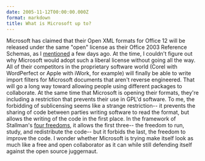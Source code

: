 ```yaml
---
date: 2005-11-12T00:00:00.000Z
format: markdown
title: What is Microsoft up to?
---
```


Microsoft has claimed that their Open XML formats for Office 12 will be released under the same "open" license as their Office 2003 Reference Schemas, as I <a href="http://pingswept.org/2005/11/07/comparison-of-microsoft%E2%80%99s-office-2003-xml-reference-schemas-to-oasis%E2%80%99-opendocument/">mentioned</a> a few days ago. At the time, I couldn't figure out why Microsoft would adopt such a liberal license without going all the way. All of their competitors in the proprietary software world (Corel with WordPerfect or Apple with iWork, for example) will finally be able to write import filters for Microsoft documents that aren't reverse engineered. That will go a long way toward allowing people using different packages to collaborate.
At the same time that Microsoft is opening their formats, they're including a restriction that prevents their use in GPL'd software. To me, the forbidding of sublicensing seems like a strange restriction-- it prevents the sharing of code between parties writing software to read the format, but allows the writing of the code in the first place. In the framework of Stallman's <a href="http://www.gnu.org/philosophy/free-sw.html">four freedoms</a>, it allows the first three-- the freedom to run, study, and redistribute the code-- but it forbids the last, the freedom to improve the code. I wonder whether Microsoft is trying make itself look as much like a free and open collaborator as it can while still defending itself against the open source juggernaut.
